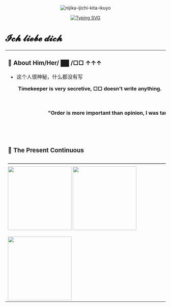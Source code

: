 <div align="center">

![nijika-ijichi-kita-ikuyo](https://github.com/vertin0814/vertin0814/assets/168434701/72c93d42-59cb-467d-8218-da7c749c2d32)

[![Typing SVG](https://readme-typing-svg.demolab.com?font=Fira+Code&size=30&pause=1000&center=true&vCenter=true&random=false&width=435&lines=console.log(Hello+World);%E7%BB%B4%E5%B0%94%E6%B1%80%E5%90%91%E6%82%A8%E9%97%AE%E5%A5%BD(%E2%80%A2%CC%80%E1%B4%97%E2%80%A2+)+%CC%91%CC%91)](https://git.io/typing-svg)

</div>

#  𝓘𝓬𝓱 𝓵𝓲𝓮𝓫𝓮 𝓭𝓲𝓬𝓱

<table>
  
<tr><td>

###  🎩 About Him/Her/ ██ /□□ ↑↑↑

<img align="right" width="200" src="https://github.com/vertin0814/vertin0814/assets/168434701/968f90ce-be8b-42ff-b2a3-01fd007f88c0">

- 这个人很神秘，什么都没有写
<p>&emsp;&emsp;<strong>Timekeeper is very secretive, □□ doesn't write anything.</strong></p>

<div align="center">
<br>
<br>
<strong>"Order is more important than opinion, I was taught in this way."</strong>         
</div>

</td></tr>

<tr><td>

###  🏃 The Present Continuous 
————————————————————————————————————————————————————————————
<img width="200" src="https://github.com/vertin0814/vertin0814/assets/168434701/ec1db936-df5b-4431-ba5c-2d2a0b95af68">
<img width="200" src="https://github.com/vertin0814/vertin0814/assets/168434701/31cf06fa-f1ed-4dda-8ae1-f2b70f3e5448">

<img width="200" src="https://github.com/vertin0814/vertin0814/assets/168434701/9e2bb22b-85ea-4dd6-8fbb-0ecaf88f44a0">





